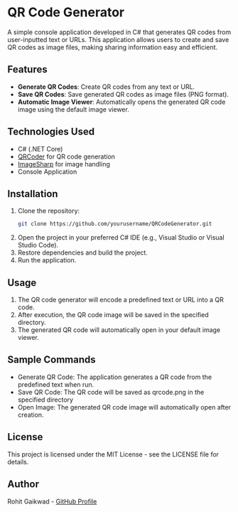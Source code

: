 # QR Code Generator

A simple console application developed in C# that generates QR codes from user-inputted text or URLs. This application allows users to create and save QR codes as image files, making sharing information easy and efficient.

## Features

- **Generate QR Codes**: Create QR codes from any text or URL.
- **Save QR Codes**: Save generated QR codes as image files (PNG format).
- **Automatic Image Viewer**: Automatically opens the generated QR code image using the default image viewer.

## Technologies Used

- C# (.NET Core)
- [QRCoder](https://github.com/codebude/QRCoder) for QR code generation
- [ImageSharp](https://github.com/SixLabors/ImageSharp) for image handling
- Console Application

## Installation

1. Clone the repository:
   ```bash
   git clone https://github.com/yourusername/QRCodeGenerator.git
2. Open the project in your preferred C# IDE (e.g., Visual Studio or Visual Studio Code).
3. Restore dependencies and build the project.
4. Run the application.
   
## Usage

1. The QR code generator will encode a predefined text or URL into a QR code.
2. After execution, the QR code image will be saved in the specified directory.
3. The generated QR code will automatically open in your default image viewer.

## Sample Commands

* Generate QR Code: The application generates a QR code from the predefined text when run.
* Save QR Code: The QR code will be saved as qrcode.png in the specified directory 
* Open Image: The generated QR code image will automatically open after creation.

## License
This project is licensed under the MIT License - see the LICENSE file for details.

## Author
Rohit Gaikwad - [GitHub Profile](https://github.com/rgaikwad7749)
